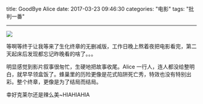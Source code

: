 title: GoodBye Alice
date: 2017-03-23 09:46:30
categories: "电影"
tags: "批判一番"

---

![](http://7xiuuj.com1.z0.glb.clouddn.com/Resident.png)

等啊等终于让我等来了生化终章的无删减版，工作日晚上熬着夜把电影看完，第二天起床后发现都忘记昨晚看的啥了。。。

明显感觉到影片叙事很匆忙，生硬地把故事收尾。Alice 一行人，连人都没给整明白，就早早领盒饭了。蜂巢里的历险更像是花式陷阱死亡秀，特效也没有特别出彩。整个终章，更像是为了结局而结局。

幸好克莱尔还是辣么美~HIAHIAHIA